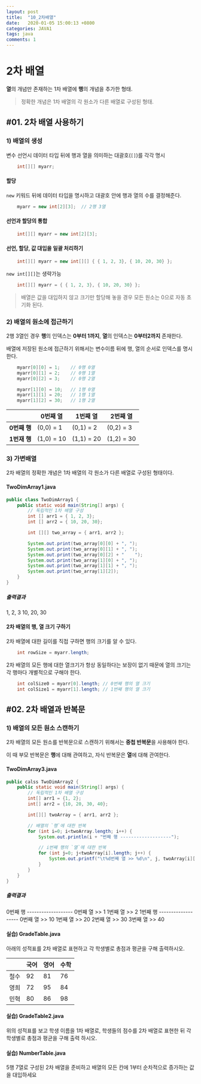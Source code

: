 ```yaml
---
layout: post
title:  "10_2차배열"
date:   2020-01-05 15:00:13 +0800
categories: JAVA1
tags: java
comments: 1
---
```

# 2차 배열

**열**의 개념만 존재하는 1차 배열에 **행**의 개념을 추가한 형태.

> 정확한 개념은 1차 배열의 각 원소가 다른 배열로 구성된 형태.

## #01. 2차 배열 사용하기

### 1) 배열의 생성

변수 선언시 데이터 타입 뒤에 행과 열을 의미하는 대괄호(`[]`)를 각각 명시

```java
	int[][] myarr;
```

#### 할당

`new` 키워드 뒤에 데이터 타입을 명시하고 대괄호 안에 행과 열의 수를 결정해준다.

```java
	myarr = new int[2][3];	// 2행 3열
```

#### 선언과 할당의 통합

```java
	int[][] myarr = new int[2][3];
```

#### 선언, 할당, 값 대입을 일괄 처리하기

```java
	int[][] myarr = new int[][] { { 1, 2, 3}, { 10, 20, 30} };
```

`new int[][]`는 생략가능

```java
	int[][] myarr = { { 1, 2, 3}, { 10, 20, 30} };
```

> 배열은 값을 대입하지 않고 크기만 할당해 놓을 경우 모든 원소는 0으로 자동 초기화 된다.

### 2) 배열의 원소에 접근하기

2행 3열인 경우 **행**의 인덱스는 **0부터 1까지**, **열**의 인덱스는 **0부터2까지** 존재한다.

배열에 저장된 원소에 접근하기 위해서는 변수이름 뒤에 행, 열의 순서로 인덱스를 명시한다.

```java
	myarr[0][0] = 1;	// 0행 0열
	myarr[0][1] = 2;	// 0행 1열
	myarr[0][2] = 3;	// 0행 2열

	myarr[1][0] = 10;	// 1행 0열
	myarr[1][1] = 20;	// 1행 1열
	myarr[1][2] = 30;	// 1행 2열
```

|              | 0번째 열   | 1번째 열   | 2번째 열   |
| ------------ | ---------- | ---------- | ---------- |
| **0번째 행** | (0,0) = 1  | (0,1) = 2  | (0,2) = 3  |
| **1번재 행** | (1,0) = 10 | (1,1) = 20 | (1,2) = 30 |

### 3) 가변배열

2차 배열의 정확한 개념은 1차 배열의 각 원소가 다른 배열로 구성된 형태이다.

#### TwoDimArray1.java

```java
public class TwoDimArray1 {
	public static void main(String[] args) {
		// 독립적인 1차 배열 구성
		int [] arr1 = { 1, 2, 3};
		int [] arr2 = { 10, 20, 30};

		int [][] two_array = { arr1, arr2 };

		System.out.print(two_array[0][0] + ", ");
		System.out.print(two_array[0][1] + ", ");
		System.out.print(two_array[0][2] + "	");
		System.out.print(two_array[1][0] + ", ");
		System.out.print(two_array[1][1] + ", ");
		System.out.print(two_array[1][2]);
	}
}
```

##### 출력결과

1, 2, 3		 10, 20, 30

#### 2차 배열의 행, 열 크기 구하기

2차 배열에 대한  길이를 직접 구하면 행의 크기를 알 수 있다.

```java
	int rowSize = myarr.length;
```

2차 배열의 모든 행에 대한 열크기가 항상 동일하다는 보장이 없기 때문에 열의 크기는 각 행마다 개별적으로 구해야 한다.

```java
	int colSize0 = myarr[0].length; // 0번째 행의 열 크기
	int colSize1 = myarr[1].length; // 1번째 행의 열 크기

```

## #02. 2차 배열과 반복문

### 1) 배열의 모든 원소 스캔하기

2차 배열의 모든 원소를 반복문으로 스캔하기 위해서는 **중첩 반복문**을 사용해야 한다.

이 때 부모 반복문은 **행**에 대해 관여하고, 자식 반복문은 **열**에 대해 관여한다.

#### TwoDimArray3.java

```java
public calss TwoDimArray2 {
	public static void main(String[] args) {
		// 독립적인 1차 배열 구성
		int[] arr1 = {1, 2};
		int[] arr2 = {10, 20, 30, 40};

		int[][] twoArray = { arr1, arr2 };

		// 배열의 `행`에 대한 반복
		for (int i=0; i<twoArray.length; i++) {
			System.out.println(i + "번째 행 -------------------");

			// i번째 행의 `열`에 대한 반복
			for (int j=0; j<twoArray[i].length; j++) {
				System.out.printf("\t%d번째 열 >> %d\n", j, twoArray[i][j]);
			}
		}
	}
}

```

##### 출력결과

0번째 행 -------------------
	0번째 열 >> 1
	1번째 열 >> 2
1번째 행 -------------------
	0번째 열 >> 10
	1번째 열 >> 20
	2번째 열 >> 30
	3번째 열 >> 40

#### 실습) GradeTable.java

아래의 성적표를 2차 배열로 표현하고 각 학생별로 총점과 평균을 구해 출력하시오.

|      | 국어 | 영어 | 수학 |
| ---- | ---- | ---- | ---- |
| 철수 | 92   | 81   | 76   |
| 영희 | 72   | 95   | 84   |
| 민혁 | 80   | 86   | 98   |

#### 실습) GradeTable2.java

위의 성적표를 보고 학생 이름을 1차 배열로, 학생들의 점수를 2차 배열로 표현한 뒤 각 학생별로 총점과 평균을 구해 출력 하시오.

#### 실습) NumberTable.java

5행 7열로 구성된 2차 배열을 준비하고 배열의 모든 칸에 1부터 순차적으로 증가하는 값을 대입하세요